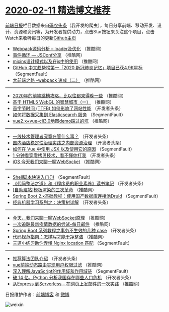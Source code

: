 # [2020-02-11 精选博文推荐](https://toutiao.qdkfweb.cn/date/2020/02/11)

[前端日报](https://qdkfweb.cn/c/news)栏目数据来自[码农头条](https://toutiao.qdkfweb.cn/)（我开发的爬虫），每日分享前端、移动开发、设计、资源和资讯等，为开发者提供动力，点击Star按钮来关注这个项目，点击Watch来收听每日的更新[Github主页](https://github.com/kujian/frontendDaily)
* [Webpack源码分析 &#8211; loader及优化](https://toutiao.qdkfweb.cn/137260.html) （推酷网）
* [事件循环 &#8212; JSConf分享](https://toutiao.qdkfweb.cn/137261.html) （推酷网）
* [mixins设计模式以及在js中的使用](https://toutiao.qdkfweb.cn/137263.html) （推酷网）
* [GitHub 中文趋势榜第一「2020 新冠肺炎记忆」项目已获4.9K星标](https://toutiao.qdkfweb.cn/137225.html) （SegmentFault）
* [大前端之路 -webpack 速成（二）](https://toutiao.qdkfweb.cn/137266.html) （推酷网）

***
* [2020年的前端跳槽攻略，比以往都来得晚一些](https://toutiao.qdkfweb.cn/137267.html) （推酷网）
* [基于 HTML5 WebGL 的智慧城市（一）](https://toutiao.qdkfweb.cn/137268.html) （推酷网）
* [首字节时间 (TTFB) 如何影响了网站性能](https://toutiao.qdkfweb.cn/137242.html) （开发者头条）
* [如何将数据采集到 Elasticsearch 服务](https://toutiao.qdkfweb.cn/137221.html) （SegmentFault）
* [vue2.x+vue-cli3.0地图demo踩过的坑](https://toutiao.qdkfweb.cn/137259.html) （推酷网）

***
* [一线技术管理者究竟在管什么事？](https://toutiao.qdkfweb.cn/137232.html) （开发者头条）
* [国内酒店稳定性治理实践之内部资源治理](https://toutiao.qdkfweb.cn/137243.html) （开发者头条）
* [如何在 Vue 中使用 JSX 以及使用它的原因](https://toutiao.qdkfweb.cn/137222.html) （SegmentFault）
* [1 分钟看穿零拷贝技术，看不懂你打我](https://toutiao.qdkfweb.cn/137233.html) （开发者头条）
* [iOS 今天我们来聊一聊WebSocket](https://toutiao.qdkfweb.cn/137245.html) （推酷网）

***
* [Shell脚本快速入门(1)](https://toutiao.qdkfweb.cn/137223.html) （SegmentFault）
* [《代码整洁之道》和《程序员的职业素养》读书笔记](https://toutiao.qdkfweb.cn/137234.html) （开发者头条）
* [[自助建站]模板渲染的三次革命](https://toutiao.qdkfweb.cn/137246.html) （推酷网）
* [Spring Boot 2.x基础教程：使用国产数据库连接池Druid](https://toutiao.qdkfweb.cn/137224.html) （SegmentFault）
* [经典机器学习系列之：决策树详解](https://toutiao.qdkfweb.cn/137235.html) （开发者头条）

***
* [今天，我们来聊一聊WebSocket原理](https://toutiao.qdkfweb.cn/137247.html) （推酷网）
* [一次追踪最新疫情数据的尝试-每日邮件](https://toutiao.qdkfweb.cn/137264.html) （推酷网）
* [Spring Boot 系列教程之事务不生效的几种 case](https://toutiao.qdkfweb.cn/137236.html) （开发者头条）
* [代码规范指南：怎样写才能干净整洁](https://toutiao.qdkfweb.cn/137248.html) （推酷网）
* [三道小练习助你弄懂 Nginx location 匹配](https://toutiao.qdkfweb.cn/137226.html) （SegmentFault）

***
* [推荐算法团队介绍](https://toutiao.qdkfweb.cn/137237.html) （开发者头条）
* [vue前端动态路由实现用户权限过滤](https://toutiao.qdkfweb.cn/137249.html) （推酷网）
* [深入理解JavaScript的作用域和作用域链](https://toutiao.qdkfweb.cn/137227.html) （SegmentFault）
* [破 14 亿，Python 分析我国存在哪些人口危机](https://toutiao.qdkfweb.cn/137238.html) （开发者头条）
* [从Express 到Serverless &#8211; 在网页上发邮件的一次实践](https://toutiao.qdkfweb.cn/137250.html) （推酷网）

日报维护作者：[前端博客](https://qdkfweb.cn/) 和 [微博](https://qdkfweb.cn/go/weibo)

![weixin](https://user-images.githubusercontent.com/3055447/38468989-651132ac-3b80-11e8-8e6b-15122322a9d7.png)
